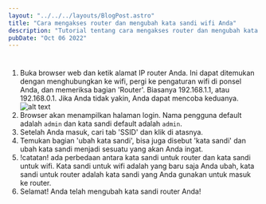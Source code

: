 ```yaml
---
layout: "../../../layouts/BlogPost.astro"
title: "Cara mengakses router dan mengubah kata sandi wifi Anda"
description: "Tutorial tentang cara mengakses router dan mengubah kata sandi wifi Anda"
pubDate: "Oct 06 2022"
---
```

# 
  1. Buka browser web dan ketik alamat IP router Anda. Ini dapat ditemukan dengan menghubungkan ke wifi, pergi ke pengaturan wifi di ponsel Anda, dan memeriksa bagian 'Router'. Biasanya 192.168.1.1, atau 192.168.0.1. Jika Anda tidak yakin, Anda dapat mencoba keduanya.
      ![alt text](/1.png)
  2. Browser akan menampilkan halaman login. Nama pengguna default adalah `admin` dan kata sandi default adalah `admin`.
  3. Setelah Anda masuk, cari tab 'SSID' dan klik di atasnya.
  4. Temukan bagian 'ubah kata sandi', bisa juga disebut 'kata sandi' dan ubah kata sandi menjadi sesuatu yang akan Anda ingat.
  5. !catatan! ada perbedaan antara kata sandi untuk router dan kata sandi untuk wifi. Kata sandi untuk wifi adalah yang baru saja Anda ubah, kata sandi untuk router adalah kata sandi yang Anda gunakan untuk masuk ke router.
  6. Selamat! Anda telah mengubah kata sandi router Anda!